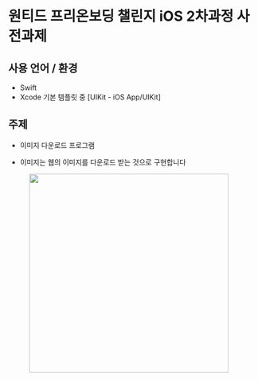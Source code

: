 # 원티드 프리온보딩 챌린지 iOS 2차과정 사전과제

## 사용 언어 / 환경

- Swift
- Xcode 기본 템플릿 중 [UIKit - iOS App/UIKit]

## 주제

- 이미지 다운로드 프로그램

- 이미지는 웹의 이미지를 다운로드 받는 것으로 구현합니다

   <img src="https://user-images.githubusercontent.com/63739061/223074279-44fb7e26-81f5-4f3a-bf12-def2ada18031.gif" width="400"/>
